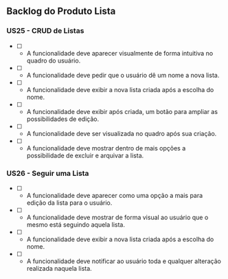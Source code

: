## Backlog do Produto Lista


### US25 - CRUD de Listas

 - [ ] - A funcionalidade deve aparecer visualmente de forma intuitiva no quadro do usuário.

 - [ ] -  A funcionalidade deve pedir que o usuário dê um nome a nova lista.

 - [ ] -  A funcionalidade deve exibir a nova lista criada após a escolha do nome.

 - [ ] -  A funcionalidade deve exibir após criada, um botão para ampliar as possibilidades de edição.

 - [ ] -  A funcionalidade deve ser visualizada no quadro após sua criação.

 - [ ] -  A funcionalidade deve mostrar dentro de mais opções a possibilidade de excluir e arquivar a lista.

### US26 - Seguir uma Lista

 - [ ] - A funcionalidade deve aparecer como uma opção a mais para edição da lista para o usuário.

 - [ ] -  A funcionalidade deve mostrar de forma visual ao usuário que o mesmo está seguindo aquela lista.

 - [ ] -  A funcionalidade deve exibir a nova lista criada após a escolha do nome.

 - [ ] -  A funcionalidade deve notificar ao usuário toda e qualquer alteração realizada naquela lista.
